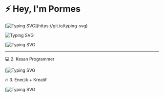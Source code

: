 # ⚡ Hey, I'm Pormes  

[![Typing SVG](https://readme-typing-svg.herokuapp.com?size=24&color=00FF00&width=800&lines=System+Online...;Loading+Profile...;Access+Granted!)](https://git.io/typing-svg)

![Typing SVG](https://readme-typing-svg.herokuapp.com?size=28&duration=4000&color=00FF00&center=true&vCenter=true&width=800&lines=Hi+I'm+Pormes;Youtuber+%7C+Content+Creator+%7C+Learner;From+Indonesia+🇮🇩)

[![Typing SVG](https://readme-typing-svg.herokuapp.com?size=24&color=36BCF7&center=true&vCenter=true&width=800&lines=Hi+there+👋+I'm+Pormes;Content+Creator+%7C+Youtuber+%7C+Learner;From+Indonesia+🇮🇩)


---

💻 2. Kesan Programmer

[![Typing SVG](https://readme-typing-svg.herokuapp.com?font=Fira+Code&weight=600&size=22&pause=1000&color=00FF00&center=true&vCenter=true&width=850&lines=System+Online...;Loading+Profile...;Welcome+to+Pormes+World!)

🔥 3. Enerjik + Kreatif

[![Typing SVG](https://readme-typing-svg.herokuapp.com?size=24&duration=4000&color=FF5733&center=true&vCenter=true&width=900&lines=🎬+Youtuber;📖+Learner;🚀+Content+Creator;💡+Always+Learning+New+Things)
